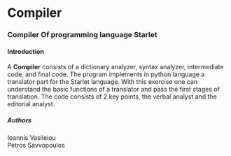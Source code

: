 # Compiler
### Compiler Of programming language Starlet

#### Introduction
A <b>Compiler</b> consists of a dictionary analyzer, syntax analyzer, intermediate code, and final code.
The program implements in python language a translator part for the Starlet language.
With this exercise one can understand the basic functions of a translator and pass the first stages of translation.
The code consists of 2 key points, the verbal analyst and the editorial analyst.

##### Authors
Ioannis Vasileiou                                                                                                                           
Petros Savvopoulos
